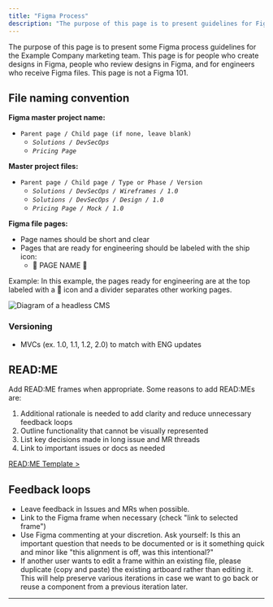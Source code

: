 ```yaml
---
title: "Figma Process"
description: "The purpose of this page is to present guidelines for Figma."
---
```


The purpose of this page is to present some Figma process guidelines for the Example Company marketing team. This page is for people who create designs in Figma, people who review designs in Figma, and for engineers who receive Figma files. This page is not a Figma 101.

## File naming convention

**Figma master project name:**

* `Parent page / Child page (if none, leave blank)`
  * *`Solutions / DevSecOps`*
  * *`Pricing Page`*

**Master project files:**

* `Parent page / Child page / Type or Phase / Version`
  * *`Solutions / DevSecOps / Wireframes / 1.0`*
  * *`Solutions / DevSecOps / Design / 1.0`*
  * *`Pricing Page / Mock / 1.0`*

**Figma file pages:**

* Page names should be short and clear
* Pages that are ready for engineering should be labeled with the ship icon:
  * 🚢 PAGE NAME 🚢

Example: In this example, the pages ready for engineering are at the top labeled with a 🚢 icon and a divider separates other working pages.

![Diagram of a headless CMS](/images/handbook/growth-marketing/figma-page-naming.png)

### Versioning

* MVCs (ex. 1.0, 1.1, 1.2, 2.0) to match with ENG updates

## READ:ME

Add READ:ME frames when appropriate. Some reasons to add READ:MEs are:

1. Additional rationale is needed to add clarity and reduce unnecessary feedback loops
1. Outline functionality that cannot be visually represented
1. List key decisions made in long issue and MR threads
1. Link to important issues or docs as needed

[READ:ME Template >](https://www.figma.com/file/9GzJNLpyzlFmiimnmEfyt7/README-Templates?node-id=0%3A1)

## Feedback loops

* Leave feedback in Issues and MRs when possible.
* Link to the Figma frame when necessary (check "link to selected frame")
* Use Figma commenting at your discretion. Ask yourself: Is this an important question that needs to be documented or is it something quick and minor like "this alignment is off, was this intentional?"
* If another user wants to edit a frame within an existing file, please duplicate (copy and paste) the existing artboard rather than editing it. This will help preserve various iterations in case we want to go back or reuse a component from a previous iteration later.

---
